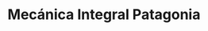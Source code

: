 ---
title: "Mecánica Integral Patagonia"
url: /cipolletti/mecanica-integral-patagonia/
shop: reparación de automóviles
---